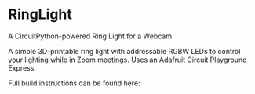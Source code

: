 # RingLight
A CircuitPython-powered Ring Light for a Webcam

A simple 3D-printable ring light with addressable RGBW LEDs to control your lighting while in Zoom meetings. Uses an Adafruit Circuit Playground Express. 

Full build instructions can be found here: 
